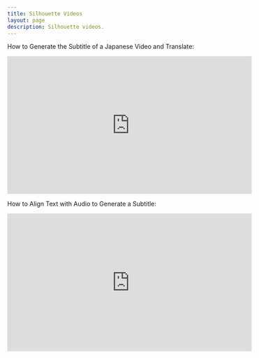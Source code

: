 ```yaml
---
title: Silhouette Videos
layout: page
description: Silhouette videos.
---
```


How to Generate the Subtitle of a Japanese Video and Translate:

<iframe width="560" height="315" src="https://www.youtube.com/embed/meh9QI6kvwk?si=mL0QeQYmn0xn7Krg" title="YouTube video player" frameborder="0" allow="accelerometer; autoplay; clipboard-write; encrypted-media; gyroscope; picture-in-picture; web-share" referrerpolicy="strict-origin-when-cross-origin" allowfullscreen></iframe>

How to Align Text with Audio to Generate a Subtitle:

<iframe width="560" height="315" src="https://www.youtube.com/embed/QWbFLkAUdC0?si=5KaV5J2Yrf19zsZ2" title="YouTube video player" frameborder="0" allow="accelerometer; autoplay; clipboard-write; encrypted-media; gyroscope; picture-in-picture; web-share" referrerpolicy="strict-origin-when-cross-origin" allowfullscreen></iframe>